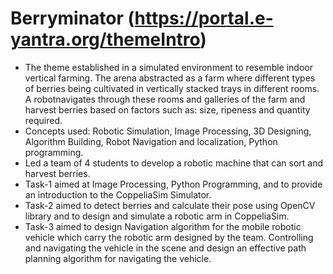 # Berryminator (https://portal.e-yantra.org/themeIntro)

* The theme established in a simulated environment to resemble indoor vertical farming. The arena abstracted as a farm where different types of berries being cultivated   in vertically stacked trays in different rooms. A robotnavigates through these rooms and galleries of the farm and harvest berries based on factors such as: size,     	ripeness and quantity required.
* Concepts used: Robotic Simulation, Image Processing, 3D Designing, Algorithm Building, Robot Navigation and localization, Python programming.
* Led a team of 4 students to develop a robotic machine that can sort and harvest berries.
* Task-1 aimed at Image Processing, Python Programming, and to provide an introduction to the CoppeliaSim Simulator.
* Task-2 aimed to detect berries and calculate their pose using OpenCV library and to design and simulate a robotic arm in CoppeliaSim.
* Task-3 aimed to design Navigation algorithm for the mobile robotic vehicle which carry the robotic arm designed by the team. Controlling and
  navigating the vehicle in the scene and design an effective path planning algorithm for navigating the vehicle.
